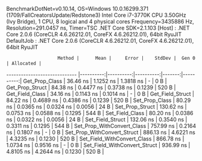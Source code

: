 
BenchmarkDotNet=v0.10.14, OS=Windows 10.0.16299.371 (1709/FallCreatorsUpdate/Redstone3)
Intel Core i7-3770K CPU 3.50GHz (Ivy Bridge), 1 CPU, 8 logical and 4 physical cores
Frequency=3435886 Hz, Resolution=291.0457 ns, Timer=TSC
.NET Core SDK=2.1.103
  [Host]     : .NET Core 2.0.6 (CoreCLR 4.6.26212.01, CoreFX 4.6.26212.01), 64bit RyuJIT
  DefaultJob : .NET Core 2.0.6 (CoreCLR 4.6.26212.01, CoreFX 4.6.26212.01), 64bit RyuJIT


                       Method |      Mean |     Error |    StdDev |  Gen 0 | Allocated |
----------------------------- |----------:|----------:|----------:|-------:|----------:|
               Get_Prop_Class |  36.46 ns | 1.1252 ns | 1.3818 ns |      - |       0 B |
              Get_Prop_Struct |  84.38 ns | 0.4477 ns | 0.3738 ns | 0.1239 |     520 B |
              Get_Field_Class |  34.16 ns | 0.1143 ns | 0.1014 ns |      - |       0 B |
             Get_Field_Struct |  84.22 ns | 0.4689 ns | 0.4386 ns | 0.1239 |     520 B |
               Set_Prop_Class |  80.29 ns | 0.0365 ns | 0.0324 ns | 0.0056 |      24 B |
              Set_Prop_Struct | 130.62 ns | 0.0753 ns | 0.0588 ns | 0.1295 |     544 B |
              Set_Field_Class |  80.20 ns | 0.0386 ns | 0.0322 ns | 0.0056 |      24 B |
             Set_Field_Struct | 132.06 ns | 0.3540 ns | 0.3311 ns | 0.1295 |     544 B |
   Set_Prop_WithConvert_Class | 757.99 ns | 0.2164 ns | 0.1807 ns |      - |       0 B |
  Set_Prop_WithConvert_Struct | 886.13 ns | 4.6221 ns | 4.3235 ns | 0.1230 |     520 B |
  Set_Field_WithConvert_Class | 866.78 ns | 1.0734 ns | 0.9516 ns |      - |       0 B |
 Set_Field_WithConvert_Struct | 936.99 ns | 4.8105 ns | 4.2644 ns | 0.1230 |     520 B |
